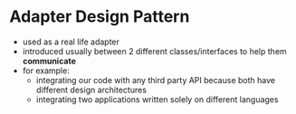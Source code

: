 # Adapter Design Pattern
* used as a real life adapter
* introduced usually between 2 different classes/interfaces to help them **communicate**
* for example:
  * integrating our code with any third party API because both have different design architectures
  * integrating two applications written solely on different languages